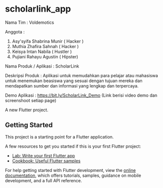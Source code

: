 # scholarlink_app

Nama Tim : Voldemotics 

Anggota : 
1. Asy'syifa Shabrina Munir ( Hacker ) 
2. Muthia Zhafira Sahnah ( Hacker )
3. Keisya Intan Nabila ( Hustler ) 
4. Pujiani Rahayu Agustin ( Hipster)
   
Nama Produk / Aplikasi : 
ScholarLink 

Deskripsi Produk : 
Aplikasi untuk memudahkan para pelajar atau mahasiswa untuk menemukan beasiswa yang sesuai dengan tujuan mereka dan mendapatkan sumber dan informasi yang lengkap dan terpercaya. 

Demo Aplikasi : 
https://bit.ly/ScholarLink_Demo
(Link berisi video demo dan screenshoot setiap page)

A new Flutter project.

## Getting Started

This project is a starting point for a Flutter application.

A few resources to get you started if this is your first Flutter project:

- [Lab: Write your first Flutter app](https://docs.flutter.dev/get-started/codelab)
- [Cookbook: Useful Flutter samples](https://docs.flutter.dev/cookbook)

For help getting started with Flutter development, view the
[online documentation](https://docs.flutter.dev/), which offers tutorials,
samples, guidance on mobile development, and a full API reference.
